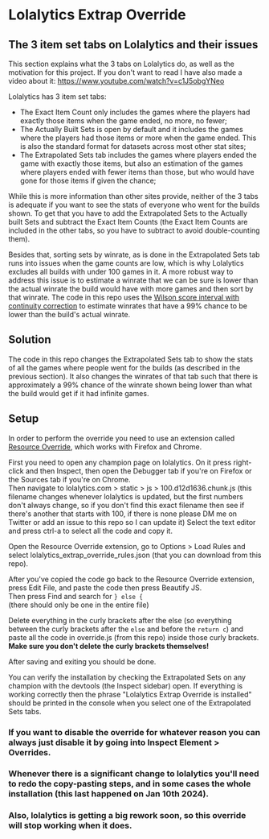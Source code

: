 # Lolalytics Extrap Override
## The 3 item set tabs on Lolalytics and their issues
This section explains what the 3 tabs on Lolalytics do, as well as the motivation for this project. If you don't want to read I have also made a video about it:
https://www.youtube.com/watch?v=c1J5obgYNeo

Lolalytics has 3 item set tabs:
- The Exact Item Count only includes the games where the players had exactly those items when the game ended, no more, no fewer;
- The Actually Built Sets is open by default and it includes the games where the players had those items or more when the game ended. This is also the standard format for datasets across most other stat sites;
- The Extrapolated Sets tab includes the games where players ended the game with exactly those items, but also an estimation of the games where players ended with fewer items than those, but who would have gone for those items if given the chance;

While this is more information than other sites provide, neither of the 3 tabs is adequate if you want to see the stats of everyone who went for the builds shown. To get that you have to add the Extrapolated Sets to the Actually built Sets and subtract the Exact Item Counts (the Exact Item Counts are included in the other tabs, so you have to subtract to avoid double-counting them).

Besides that, sorting sets by winrate, as is done in the Extrapolated Sets tab runs into issues when the game counts are low, which is why Lolalytics excludes all builds with under 100 games in it. A more robust way to address this issue is to estimate a winrate that we can be sure is lower than the actual winrate the build would have with more games and then sort by that winrate. The code in this repo uses the [Wilson score interval with continuity correction](https://en.wikipedia.org/wiki/Binomial_proportion_confidence_interval#Wilson_score_interval_with_continuity_correction) to estimate winrates that have a 99% chance to be lower than the build's actual winrate.

## Solution
The code in this repo changes the Extrapolated Sets tab to show the stats of all the games where people went for the builds (as described in the previous section). It also changes the winrates of that tab such that there is approximately a 99% chance of the winrate shown being lower than what the build would get if it had infinite games.

## Setup
In order to perform the override you need to use an extension called [Resource Override](https://github.com/kylepaulsen/ResourceOverride), which works with Firefox and Chrome.

First you need to open any champion page on lolalytics. 
On it press right-click and then Inspect, then open the Debugger tab if you're on Firefox or the Sources tab if you're on Chrome.    
Then navigate to lolalytics.com > static > js > 100.d12d1636.chunk.js (this filename changes whenever lolalytics is updated, but the first numbers don't always change, so if you don't find this exact filename then see if there's another that starts with 100, if there is none please DM me on Twitter or add an issue to this repo so I can update it)
Select the text editor and press ctrl-a to select all the code and copy it.   

Open the Resource Override extension, go to Options > Load Rules and select lolalytics_extrap_override_rules.json (that you can download from this repo).

After you've copied the code go back to the Resource Override extension, press Edit File, and paste the code then press Beautify JS.    
Then press Find and search for 
`} else {`     
(there should only be one in the entire file)

Delete everything in the curly brackets after the else (so everything between the curly brackets after the `else` and before the `return c`) and paste all the code in override.js (from this repo) inside those curly brackets.   
**Make sure you don't delete the curly brackets themselves!**


After saving and exiting you should be done. 

You can verify the installation by checking the Extrapolated Sets on any champion with the devtools (the Inspect sidebar) open. If everything is working correctly then the phrase "Lolalytics Extrap Override is installed" should be printed in the console when you select one of the Extrapolated Sets tabs.

### If you want to disable the override for whatever reason you can always just disable it by going into Inspect Element > Overrides.

### Whenever there is a significant change to lolalytics you'll need to redo the copy-pasting steps, and in some cases the whole installation (this last happened on Jan 10th 2024).

### Also, lolalytics is getting a big rework soon, so this override will stop working when it does.
